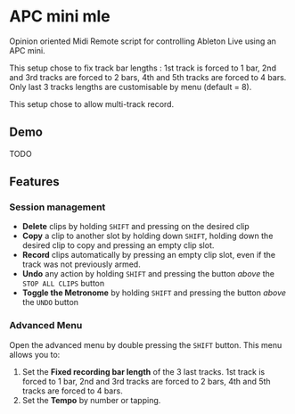 # APC mini mle
Opinion oriented Midi Remote script for controlling Ableton Live using an APC mini.

This setup chose to fix track bar lengths : 
1st track is forced to 1 bar,
2nd and 3rd tracks are forced to 2 bars,
4th and 5th tracks are forced to 4 bars.
Only last 3 tracks lengths are customisable by menu (default = 8).

This setup chose to allow multi-track record.

## Demo

TODO

## Features
### Session management
- **Delete** clips by holding `SHIFT` and pressing on the desired clip
- **Copy** a clip to another slot by holding down `SHIFT`, holding down the desired clip to copy and pressing an empty clip slot.
- **Record** clips automatically by pressing an empty clip slot, even if the track was not previously armed.
- **Undo** any action by holding `SHIFT` and pressing the button *above* the `STOP ALL CLIPS` button
- **Toggle the Metronome** by holding `SHIFT` and pressing the button *above* the `UNDO` button

### Advanced Menu
Open the advanced menu by double pressing the `SHIFT` button. 
This menu allows you to:
1. Set the **Fixed recording bar length** of the 3 last tracks. 
  1st track is forced to 1 bar, 
  2nd and 3rd tracks are forced to 2 bars,
  4th and 5th tracks are forced to 4 bars.
2. Set the **Tempo** by number or tapping.

